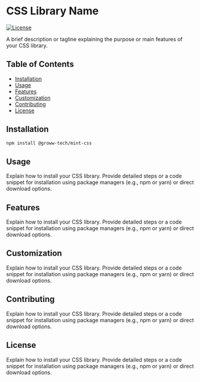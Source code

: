 # CSS Library Name

[![License](https://img.shields.io/badge/license-MIT-blue.svg)](https://github.com/your-username/your-library/blob/master/LICENSE)

A brief description or tagline explaining the purpose or main features of your CSS library.

## Table of Contents

- [Installation](#installation)
- [Usage](#usage)
- [Features](#features)
- [Customization](#customization)
- [Contributing](#contributing)
- [License](#license)

## Installation

```bash
npm install @groww-tech/mint-css
```

## Usage

Explain how to install your CSS library. Provide detailed steps or a code snippet for installation using package managers (e.g., npm or yarn) or direct download options.

## Features

Explain how to install your CSS library. Provide detailed steps or a code snippet for installation using package managers (e.g., npm or yarn) or direct download options.

## Customization

Explain how to install your CSS library. Provide detailed steps or a code snippet for installation using package managers (e.g., npm or yarn) or direct download options.

## Contributing

Explain how to install your CSS library. Provide detailed steps or a code snippet for installation using package managers (e.g., npm or yarn) or direct download options.

## License

Explain how to install your CSS library. Provide detailed steps or a code snippet for installation using package managers (e.g., npm or yarn) or direct download options.

